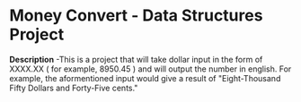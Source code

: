 # Money Convert - Data Structures Project

**Description**
-This is a project that will take dollar input in the form of XXXX.XX ( for example, 8950.45 ) and will output the number in english. For example, the aformentioned input would give a result of "Eight-Thousand Fifty Dollars and Forty-Five cents." 



